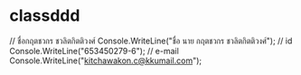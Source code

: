 # classddd
// ชื่อกฤตชวกร ชวลิตกิตติวงศ์
Console.WriteLine("ชื่อ นาย กฤตชวกร ชวลิตกิตติวงศ์");
// id
Console.WriteLine("653450279-6");
// e-mail
Console.WriteLine("kitchawakon.c@kkumail.com");

